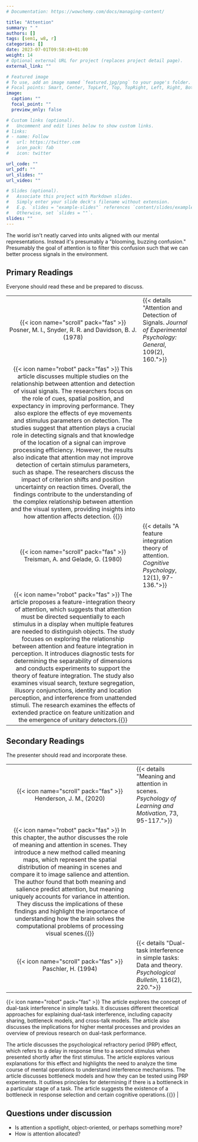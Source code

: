 ```yaml
---
# Documentation: https://wowchemy.com/docs/managing-content/

title: "Attention"
summary: " "
authors: []
tags: [sem1, w8, r]
categories: []
date: 2023-07-01T09:58:49+01:00
weight: 14
# Optional external URL for project (replaces project detail page).
external_link: ""

# Featured image
# To use, add an image named `featured.jpg/png` to your page's folder.
# Focal points: Smart, Center, TopLeft, Top, TopRight, Left, Right, BottomLeft, Bottom, BottomRight.
image:
  caption: ""
  focal_point: ""
  preview_only: false

# Custom links (optional).
#   Uncomment and edit lines below to show custom links.
# links:
# - name: Follow
#   url: https://twitter.com
#   icon_pack: fab
#   icon: twitter

url_code: ""
url_pdf: ""
url_slides: ""
url_video: ""

# Slides (optional).
#   Associate this project with Markdown slides.
#   Simply enter your slide deck's filename without extension.
#   E.g. `slides = "example-slides"` references `content/slides/example-slides.md`.
#   Otherwise, set `slides = ""`.
slides: ""
---
```


The world isn't neatly carved into units aligned with our mental representations. Instead it's presumably a "blooming, buzzing confusion." Presumably the goal of attention is to filter this confusion such that we can better process signals in the environment.

## Primary Readings

Everyone should read these and be prepared to discuss.

|  |  |
|:----:|:-----|
| {{< icon name="scroll" pack="fas" >}} Posner, M. I., Snyder, R. R. and Davidson, B. J. (1978) | {{< details "Attention and Detection of Signals. *Journal of Experimental Psychology: General*, 109(2), 160.">}}
{{< icon name="robot" pack="fas" >}} This article discusses multiple studies on the relationship between attention and detection of visual signals. The researchers focus on the role of cues, spatial position, and expectancy in improving performance. They also explore the effects of eye movements and stimulus parameters on detection. The studies suggest that attention plays a crucial role in detecting signals and that knowledge of the location of a signal can improve processing efficiency. However, the results also indicate that attention may not improve detection of certain stimulus parameters, such as shape. The researchers discuss the impact of criterion shifts and position uncertainty on reaction times. Overall, the findings contribute to the understanding of the complex relationship between attention and the visual system, providing insights into how attention affects detection. {{</details>}} |
| {{< icon name="scroll" pack="fas" >}} Treisman, A. and Gelade, G. (1980) | {{< details "A feature integration theory of attention. *Cognitive Psychology*, 12(1), 97-136.">}}
{{< icon name="robot" pack="fas" >}} The article proposes a feature-integration theory of attention, which suggests that attention must be directed sequentially to each stimulus in a display when multiple features are needed to distinguish objects.  The study focuses on exploring the relationship between attention and feature integration in perception. It introduces diagnostic tests for determining the separability of dimensions and conducts experiments to support the theory of feature integration. The study also examines visual search, texture segregation, illusory conjunctions, identity and location perception, and interference from unattended stimuli. The research examines the effects of extended practice on feature unitization and the emergence of unitary detectors.{{</details>}} |

## Secondary Readings

The presenter should read and incorporate these.

|  |  |
|:----:|:-----|
| {{< icon name="scroll" pack="fas" >}} Henderson, J. M., (2020) | {{< details "Meaning and attention in scenes. *Psychology of Learning and Motivation*, 73, 95-117.">}}
{{< icon name="robot" pack="fas" >}} In this chapter, the author discusses the role of meaning and attention in scenes. They introduce a new method called meaning maps, which represent the spatial distribution of meaning in scenes and compare it to image salience and attention. The author found that both meaning and salience predict attention, but meaning uniquely accounts for variance in attention. They discuss the implications of these findings and highlight the importance of understanding how the brain solves the computational problems of processing visual scenes.{{</details>}} |
| {{< icon name="scroll" pack="fas" >}} Paschler, H. (1994) | {{< details "Dual-task interference in simple tasks: Data and theory. *Psychological Bulletin*, 116(2), 220.">}}
{{< icon name="robot" pack="fas" >}} The article explores the concept of dual-task interference in simple tasks. It discusses different theoretical approaches for explaining dual-task interference, including capacity sharing, bottleneck models, and cross-talk models. The article also discusses the implications for higher mental processes and provides an overview of previous research on dual-task performance.

The article discusses the psychological refractory period (PRP) effect, which refers to a delay in response time to a second stimulus when presented shortly after the first stimulus. The article explores various explanations for this effect and highlights the need to analyze the time course of mental operations to understand interference mechanisms. The article discusses bottleneck models and how they can be tested using PRP experiments. It outlines principles for determining if there is a bottleneck in a particular stage of a task. The article suggests the existence of a bottleneck in response selection and certain cognitive operations.{{</details>}} |


## Questions under discussion

- Is attention a spotlight, object-oriented, or perhaps something more?
- How is attention allocated?
